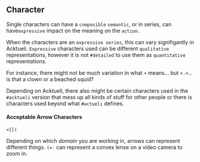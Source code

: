 ## Character
Single characters can have a `composible` `semantic`, or in series, can have`expressive` impact on the meaning on the `action`.

When the characters are an `expressive series`, this can vary signifigantly in Acktueli.  `Expressive` characters used can be different `qualitative` representations, however it is not `#detailed` to use them as `quantitative` representations.

For instance, there might not be much variation in what `+` means... but `+.+`... is that a clown or a beached squid?

Depending on Acktueli, there also might be certain characters used in the `#acktueli` version that mess up all kinds of stuff for other people or there is characters used beyond what `#actueli` defines.

#### Acceptable Arrow Characters
`<{[(`

Depending on which _domain_ you are working in, arrows can represent different things.  `(=-` can represent a convex lense on a video camera to zoom in.